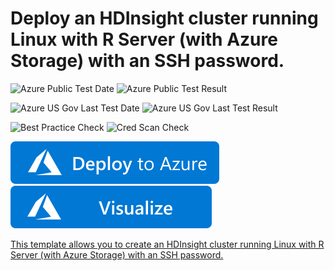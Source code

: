 # Deploy an HDInsight cluster running Linux with R Server (with Azure Storage) with an SSH password.

![Azure Public Test Date](https://azurequickstartsservice.blob.core.windows.net/badges/101-hdinsight-rserver/PublicLastTestDate.svg)
![Azure Public Test Result](https://azurequickstartsservice.blob.core.windows.net/badges/101-hdinsight-rserver/PublicDeployment.svg)

![Azure US Gov Last Test Date](https://azurequickstartsservice.blob.core.windows.net/badges/101-hdinsight-rserver/FairfaxLastTestDate.svg)
![Azure US Gov Last Test Result](https://azurequickstartsservice.blob.core.windows.net/badges/101-hdinsight-rserver/FairfaxDeployment.svg)

![Best Practice Check](https://azurequickstartsservice.blob.core.windows.net/badges/101-hdinsight-rserver/BestPracticeResult.svg)
![Cred Scan Check](https://azurequickstartsservice.blob.core.windows.net/badges/101-hdinsight-rserver/CredScanResult.svg)

[![Deploy To Azure](https://raw.githubusercontent.com/Azure/azure-quickstart-templates/master/1-CONTRIBUTION-GUIDE/images/deploytoazure.svg?sanitize=true)](https://portal.azure.com/#create/Microsoft.Template/uri/https%3A%2F%2Fraw.githubusercontent.com%2FAzure%2Fazure-quickstart-templates%2Fmaster%2F101-hdinsight-rserver%2Fazuredeploy.json)
[![Visualize](https://raw.githubusercontent.com/Azure/azure-quickstart-templates/master/1-CONTRIBUTION-GUIDE/images/visualizebutton.svg?sanitize=true)](http://armviz.io/#/?load=https%3A%2F%2Fraw.githubusercontent.com%2FAzure%2Fazure-quickstart-templates%2Fmaster%2F101-hdinsight-rserver%2Fazuredeploy.json)

<a href="http://armviz.io/#/?load=https%3A%2F%2Fraw.githubusercontent.com%2FAzure%2Fazure-quickstart-templates%2Fmaster%2Fhdinsight-rserver%2Fazuredeploy.json" target="_blank">

This template allows you to create an HDInsight cluster running Linux with R
Server (with Azure Storage) with an SSH password.
